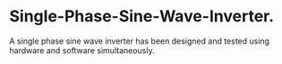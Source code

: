 # Single-Phase-Sine-Wave-Inverter.
A single phase sine wave inverter has been designed and tested using hardware and software simultaneously.
